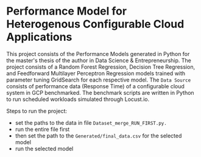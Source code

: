 # Performance Model for Heterogenous Configurable Cloud Applications

This project consists of the Performance Models generated in Python for the master's thesis of the author in Data Science & Entrepreneurship.
The project consists of a Random Forest Regression, Decision Tree Regression, and Feedforward Multilayer Perceptron Regression models trained with parameter tuning GridSearch for each respective model.
The `Data Source` consists of performance data (Response Time) of a configurable cloud system in GCP benchmarked.
The benchmark scripts are written in Python to run scheduled workloads simulated through Locust.io.

Steps to run the project:
* set the paths to the data in file `Dataset_merge_RUN_FIRST.py.`
* run the entire file first
* then set the path to the `Generated/final_data.csv` for the selected model
* run the selected model


